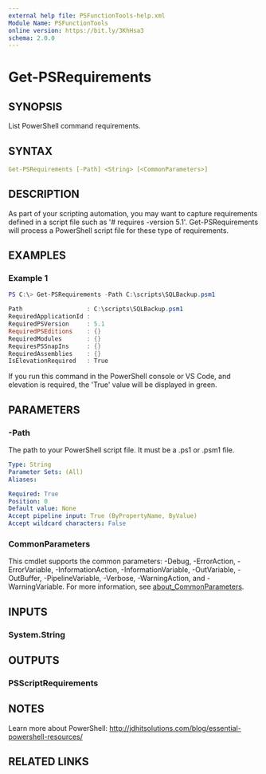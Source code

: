 ```yaml
---
external help file: PSFunctionTools-help.xml
Module Name: PSFunctionTools
online version: https://bit.ly/3KhHsa3
schema: 2.0.0
---
```


# Get-PSRequirements

## SYNOPSIS

List PowerShell command requirements.

## SYNTAX

```yaml
Get-PSRequirements [-Path] <String> [<CommonParameters>]
```

## DESCRIPTION

As part of your scripting automation, you may want to capture requirements defined in a script file such as '# requires -version 5.1'. Get-PSRequirements will process a PowerShell script file for these type of requirements.

## EXAMPLES

### Example 1

```powershell
PS C:\> Get-PSRequirements -Path C:\scripts\SQLBackup.psm1

Path                  : C:\scripts\SQLBackup.psm1
RequiredApplicationId :
RequiredPSVersion     : 5.1
RequiredPSEditions    : {}
RequiredModules       : {}
RequiresPSSnapIns     : {}
RequiredAssemblies    : {}
IsElevationRequired   : True
```

If you run this command in the PowerShell console or VS Code, and elevation is required, the 'True' value will be displayed in green.

## PARAMETERS

### -Path

The path to your PowerShell script file. It must be a .ps1 or .psm1 file.

```yaml
Type: String
Parameter Sets: (All)
Aliases:

Required: True
Position: 0
Default value: None
Accept pipeline input: True (ByPropertyName, ByValue)
Accept wildcard characters: False
```

### CommonParameters

This cmdlet supports the common parameters: -Debug, -ErrorAction, -ErrorVariable, -InformationAction, -InformationVariable, -OutVariable, -OutBuffer, -PipelineVariable, -Verbose, -WarningAction, and -WarningVariable. For more information, see [about_CommonParameters](http://go.microsoft.com/fwlink/?LinkID=113216).

## INPUTS

### System.String

## OUTPUTS

### PSScriptRequirements

## NOTES

Learn more about PowerShell: http://jdhitsolutions.com/blog/essential-powershell-resources/

## RELATED LINKS
